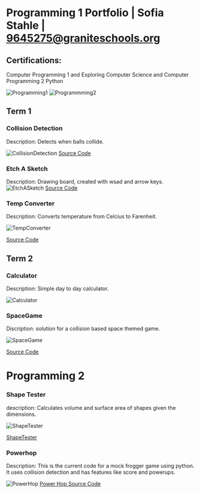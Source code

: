 # Programming 1 Portfolio | Sofia Stahle | 9645275@graniteschools.org

## Certifications:
Computer Programming 1 and
Exploring Computer Science
and Computer Programming 2 Python

![Programming1](https://github.com/user-attachments/assets/1e669b7d-85e9-4d56-838a-e71d5122bf81)
![Programmming2](https://github.com/user-attachments/assets/a10a0e4d-0eb1-4ce1-9f24-4cde30137ace)


## Term 1

### Collision Detection
Description: Detects when balls collide.

![CollisionDetection](https://github.com/SofiaStahle16/Sofia-s-Programming-Portfolio-2024-2025/blob/main/images/CollisionDetection.png?raw=true)
[Source Code](https://github.com/SofiaStahle16/Sofia-s-Programming-Portfolio-2024-2025/blob/main/src/colDet.pde)

### Etch A Sketch
Description: Drawing board, created with wsad and arrow keys.
![EtchASketch](https://github.com/SofiaStahle16/Sofia-s-Programming-Portfolio-2024-2025/blob/main/images/Etch.png?raw=true)
[Source Code](https://github.com/SofiaStahle16/Sofia-s-Programming-Portfolio-2024-2025/blob/main/src/sketch_240923a.pde) 

### Temp Converter
Description: Converts temperature from Celcius to Farenheit.

![TempConverter](https://github.com/SofiaStahle16/Sofia-s-Programming-Portfolio-2024-2025/blob/main/images/TimeLine.png?raw=true)

[Source Code](https://github.com/SofiaStahle16/Sofia-s-Programming-Portfolio-2024-2025/blob/main/src/TempConverter.pde)

## Term 2

### Calculator
Description: Simple day to day calculator.

![Calculator](https://github.com/SofiaStahle16/Sofia-s-Programming-Portfolio-2024-2025/blob/main/images/Calc.png?raw=true)


### SpaceGame
Discription: solution for a collision based space themed game.

![SpaceGame](https://github.com/SofiaStahle16/Sofia-s-Programming-Portfolio-2024-2025/blob/main/images/SpaceGame.png?raw=true)

[Source Code](https://github.com/SofiaStahle16/Sofia-s-Programming-Portfolio-2024-2025/tree/main/src/term2/SpaceGame)

# Programming 2

### Shape Tester
description: Calculates volume and surface area of shapes given the dimensions.

![ShapeTester](https://github.com/SofiaStahle16/Sofia-s-Programming-Portfolio-2024-2025/blob/main/images/shapes.png?raw=true)

[ShapeTester](https://github.com/SofiaStahle16/Sofia-s-Programming-Portfolio-2024-2025/raw/refs/heads/main/src/ShapeTester.py.zip)

### Powerhop
Description: This is the current code for a mock frogger game using python. It uses collision detection and has features like score and powerups.

![PowerHop](https://github.com/SpaceCheetah322/PowerHop/blob/main/images/Start.gif?raw=true)
[Power Hop Source Code](https://github.com/SpaceCheetah322/PowerHop/tree/main) 

